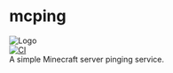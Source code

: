 # mcping
![Logo](https://raw.githubusercontent.com/randomairborne/mcping/main/.github/icon.png)<br>
[![CI](https://github.com/randomairborne/mcping/actions/workflows/build.yml/badge.svg)](https://github.com/randomairborne/mcping/actions/workflows/build.yml)<br>
A simple Minecraft server pinging service.
